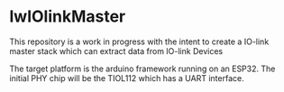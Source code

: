 # lwIOlinkMaster
This repository is a work in progress with the intent to create a IO-link master stack which can extract data from IO-link Devices

The target platform is the arduino framework running on an ESP32.  The initial PHY chip will be the TIOL112 which has a UART interface.
